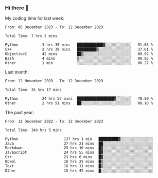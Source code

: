 ### Hi there 👋

My coding time for last week:

<!--START_SECTION:week-->

```txt
From: 05 December 2023 - To: 12 December 2023

Total Time: 7 hrs 3 mins

Python           3 hrs 35 mins   ████████████▓░░░░░░░░░░░░   51.03 %
C++              2 hrs 39 mins   █████████▒░░░░░░░░░░░░░░░   37.61 %
ObjectiveC       42 mins         ██▒░░░░░░░░░░░░░░░░░░░░░░   09.97 %
Bash             4 mins          ▒░░░░░░░░░░░░░░░░░░░░░░░░   00.95 %
Other            1 min           ░░░░░░░░░░░░░░░░░░░░░░░░░   00.27 %
```

<!--END_SECTION:week-->

Last month:

<!--START_SECTION:month-->

```txt
From: 12 November 2023 - To: 12 December 2023

Total Time: 35 hrs 17 mins

Python           24 hrs 52 mins  █████████████████▓░░░░░░░   70.50 %
Other            2 hrs 51 mins   ██░░░░░░░░░░░░░░░░░░░░░░░   08.10 %
```

<!--END_SECTION:month-->

The past year:

<!--START_SECTION:year-->

```txt
From: 12 December 2022 - To: 12 December 2023

Total Time: 349 hrs 5 mins

Python                     137 hrs 1 min   █████████▓░░░░░░░░░░░░░░░   39.25 %
Java                       27 hrs 21 mins  ██░░░░░░░░░░░░░░░░░░░░░░░   07.84 %
Markdown                   25 hrs 10 mins  █▓░░░░░░░░░░░░░░░░░░░░░░░   07.21 %
JavaScript                 24 hrs 55 mins  █▓░░░░░░░░░░░░░░░░░░░░░░░   07.14 %
C++                        21 hrs 6 mins   █▓░░░░░░░░░░░░░░░░░░░░░░░   06.05 %
OCaml                      18 hrs 29 mins  █▒░░░░░░░░░░░░░░░░░░░░░░░   05.30 %
Text                       18 hrs 11 mins  █▒░░░░░░░░░░░░░░░░░░░░░░░   05.21 %
Other                      15 hrs 49 mins  █░░░░░░░░░░░░░░░░░░░░░░░░   04.53 %
```

<!--END_SECTION:year-->

